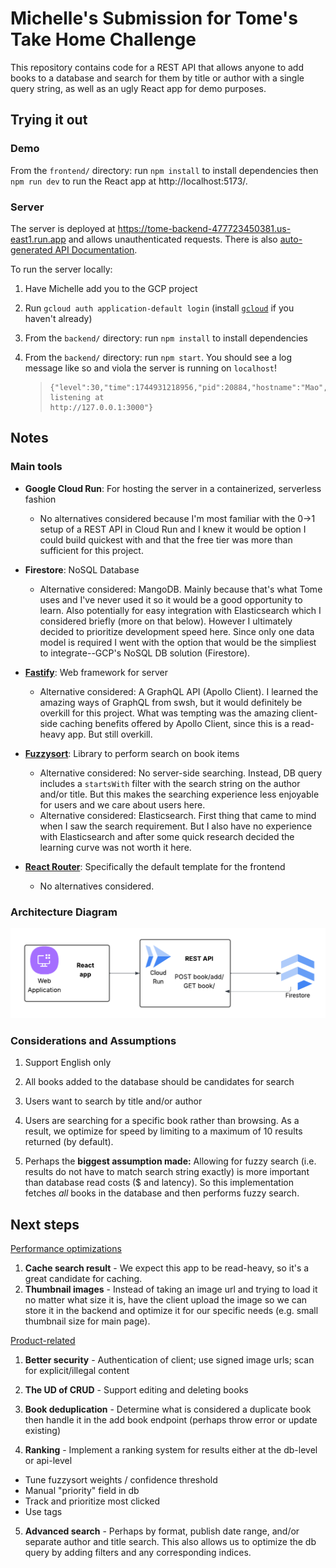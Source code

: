# Michelle's Submission for Tome's Take Home Challenge

This repository contains code for a REST API that allows anyone to add books to a database and search for them by title or author with a single query string, as well as an ugly React app for demo purposes.

## Trying it out

### Demo

From the `frontend/` directory: run `npm install` to install dependencies then `npm run dev` to run the React app at http://localhost:5173/.

### Server

The server is deployed at https://tome-backend-477723450381.us-east1.run.app and allows unauthenticated requests. There is also [auto-generated API Documentation](https://tome-backend-477723450381.us-east1.run.app/docs/).

To run the server locally:

1. Have Michelle add you to the GCP project

2. Run `gcloud auth application-default login` (install [`gcloud`](https://cloud.google.com/sdk/docs/install) if you haven't already)

3. From the `backend/` directory: run `npm install` to install dependencies

4. From the `backend/` directory: run `npm start`. You should see a log message like so and viola the server is running on `localhost`!
   > ```
   > {"level":30,"time":1744931218956,"pid":20884,"hostname":"Mao","msg":"Server listening at
   > http://127.0.0.1:3000"}
   > ```

## Notes

### Main tools

- **Google Cloud Run**: For hosting the server in a containerized, serverless fashion

  - No alternatives considered because I'm most familiar with the 0->1 setup of a REST API in Cloud Run and I knew it would be option I could build quickest with and that the free tier was more than sufficient for this project.

- **Firestore**: NoSQL Database

  - Alternative considered: MangoDB. Mainly because that's what Tome uses and I've never used it so it would be a good opportunity to learn. Also potentially for easy integration with Elasticsearch which I considered briefly (more on that below). However I ultimately decided to prioritize development speed here. Since only one data model is required I went with the option that would be the simpliest to integrate--GCP's NoSQL DB solution (Firestore).

- **[Fastify](https://www.fastify.io)**: Web framework for server

  - Alternative considered: A GraphQL API (Apollo Client). I learned the amazing ways of GraphQL from swsh, but it would definitely be overkill for this project. What was tempting was the amazing client-side caching benefits offered by Apollo Client, since this is a read-heavy app. But still overkill.

- **[Fuzzysort](https://github.com/farzher/fuzzysort)**: Library to perform search on book items

  - Alternative considered: No server-side searching. Instead, DB query includes a `startsWith` filter with the search string on the author and/or title. But this makes the searching experience less enjoyable for users and we care about users here.
  - Alternative considered: Elasticsearch. First thing that came to mind when I saw the search requirement. But I also have no experience with Elasticsearch and after some quick research decided the learning curve was not worth it here.

- **[React Router](https://github.com/remix-run/react-router-templates/tree/main/default)**: Specifically the default template for the frontend
  - No alternatives considered.

### Architecture Diagram

![image](./archDiagram.png)

### Considerations and Assumptions

1. Support English only

2. All books added to the database should be candidates for search

3. Users want to search by title and/or author

4. Users are searching for a specific book rather than browsing. As a result, we optimize for speed by limiting to a maximum of 10 results returned (by default).

5. Perhaps the **biggest assumption made:** Allowing for fuzzy search (i.e. results do not have to match search string exactly) is more important than database read costs ($ and latency). So this implementation fetches _all_ books in the database and then performs fuzzy search.

## Next steps

<ins>Performance optimizations</ins>

1.  **Cache search result** - We expect this app to be read-heavy, so it's a great candidate for caching.
2.  **Thumbnail images** - Instead of taking an image url and trying to load it no matter what size it is, have the client upload the image so we can store it in the backend and optimize it for our specific needs (e.g. small thumbnail size for main page).

<ins>Product-related</ins>

1. **Better security** - Authentication of client; use signed image urls; scan for explicit/illegal content

2. **The UD of CRUD** - Support editing and deleting books

3. **Book deduplication** - Determine what is considered a duplicate book then handle it in the add book endpoint (perhaps throw error or update existing)

4. **Ranking** - Implement a ranking system for results either at the db-level or api-level

- Tune fuzzysort weights / confidence threshold
- Manual "priority" field in db
- Track and prioritize most clicked
- Use tags

5. **Advanced search** - Perhaps by format, publish date range, and/or separate author and title search. This also allows us to optimize the db query by adding filters and any corresponding indices.

